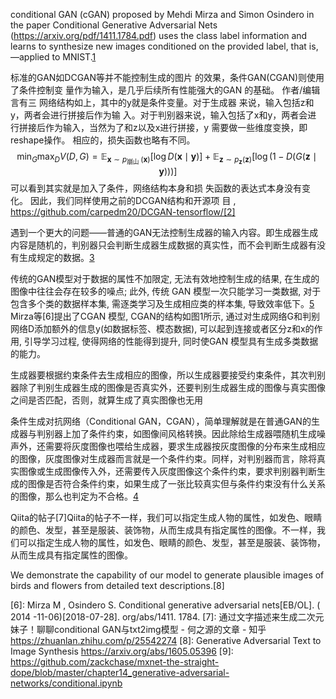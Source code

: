 

<!--
 * @version:
 * @Author:  StevenJokess https://github.com/StevenJokess
 * @Date: 2020-09-24 22:04:26
 * @LastEditors:  StevenJokess https://github.com/StevenJokess
 * @LastEditTime: 2020-12-22 11:46:29
 * @Description:
 * @TODO::
 * @Reference:
-->

conditional GAN (cGAN) proposed by Mehdi Mirza and Simon Osindero in the paper Conditional Generative Adversarial Nets (https://arxiv.org/pdf/1411.1784.pdf) uses the class label information and learns to synthesize new images conditioned on the provided label, that is, —applied to MNIST.[1]



标准的GAN如DCGAN等并不能控制生成的图片
的效果，条件GAN(CGAN)则使用了条件控制变
量作为输入，是几乎后续所有性能强大的GAN
的基础。
作者/编辑 言有三
网络结构如上，其中的y就是条件变量。对于生成器 来说，输入包括z和y，两者会进行拼接后作为输 入。对于判别器来说，输入包括了x和y，两者会进 行拼接后作为输入，当然为了和z以及x进行拼接，y 需要做一些维度变换，即reshape操作。
相应的，损失函数也略有不同。
$$
\min _{G} \max _{D} V(D, G)=\mathbb{E}_{\boldsymbol{x} \sim p_{\text {崩山 }}(\boldsymbol{x})}[\log D(\boldsymbol{x} \mid \boldsymbol{y})]+\mathbb{E}_{\boldsymbol{z} \sim p_{\boldsymbol{z}}(\boldsymbol{z})}[\log (1-D(G(\boldsymbol{z} \mid \boldsymbol{y})))]
$$
可以看到其实就是加入了条件，网络结构本身和损 失函数的表达式本身没有变化。
因此，我们同样使用之前的DCGAN结构和开源项 目 $, \quad$ https://github.com/carpedm20/DCGAN-tensorflow/[2]

遇到一个更大的问题——普通的GAN无法控制生成器的输入内容。即生成器生成内容是随机的，判别器只会判断生成器生成数据的真实性，而不会判断生成器有没有生成规定的数据。[3]

传统的GAN模型对于数据的属性不加限定, 无法有效地控制生成的结果, 在生成的图像中往往会存在较多的噪点; 此外, 传统 GAN 模型一次只能学习一类数据, 对于包含多个类的数据样本集, 需逐类学习及生成相应类的样本集, 导致效率低下。[5]
Mirza等[6]提出了CGAN 模型, CGAN的结构如图1所示, 通过对生成网络G和判别网络D添加额外的信息y(如数据标签、模态数据), 可以起到连接或者区分z和x的作用, 引导学习过程, 使得网络的性能得到提升, 同时使GAN 模型具有生成多类数据的能力。


生成器要根据约束条件去生成相应的图像，所以生成器要接受约束条件，其次判别器除了判别生成器生成的图像是否真实外，还要判别生成器生成的图像与真实图像之间是否匹配，否则，就算生成了真实图像也无用

条件生成对抗网络（Conditional GAN，CGAN），简单理解就是在普通GAN的生成器与判别器上加了条件约束，如图像间风格转换。因此除给生成器喂随机生成噪声外，还需要将灰度图像也喂给生成器，要求生成器按灰度图像的分布来生成相应的图像，灰度图像对生成器而言就是一个条件约束。同样，对判别器而言，除将真实图像或生成图像传入外，还需要传入灰度图像这个条件约束，要求判别器判断生成的图像是否符合条件约束，如果生成了一张比较真实但与条件约束没有什么关系的图像，那么也判定为不合格。[4]

Qiita的帖子[7]Qiita的帖子不一样，我们可以指定生成人物的属性，如发色、眼睛的颜色、发型，甚至是服装、装饰物，从而生成具有指定属性的图像。不一样，我们可以指定生成人物的属性，如发色、眼睛的颜色、发型，甚至是服装、装饰物，从而生成具有指定属性的图像。

We demonstrate the capability of our model to generate plausible images of birds and flowers from detailed text descriptions.[8]


[1]: https://learning.oreilly.com/library/view/python-machine-learning/9781789955750/Text/Chapter_17.xhtml#_idParaDest-342
[2]: img\CGAN_yousanai.jpeg
[3]: https://weread.qq.com/web/reader/4653238071e86dd54654969k34132fc02293416a75f431d
[4]: https://weread.qq.com/web/reader/4653238071e86dd54654969ka1d32a6022aa1d0c6e83eb4
[5]: http://www.opticsjournal.net/richHtml/gxxb/2019/39/3/0311002.html
[6]: Mirza M , Osindero S. Conditional generative adversarial nets[EB/OL]. ( 2014 -11-06)[2018-07-28]. org/abs/1411. 1784.
[7]: 通过文字描述来生成二次元妹子！聊聊conditional GAN与txt2img模型 - 何之源的文章 - 知乎
https://zhuanlan.zhihu.com/p/25542274
[8]: Generative Adversarial Text to Image Synthesis https://arxiv.org/abs/1605.05396
[9]: https://github.com/zackchase/mxnet-the-straight-dope/blob/master/chapter14_generative-adversarial-networks/conditional.ipynb
